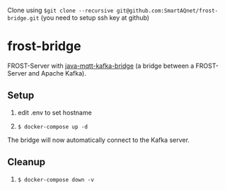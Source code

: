 Clone using `$git clone --recursive git@github.com:SmartAQnet/frost-bridge.git` (you need to setup ssh key at github)

# frost-bridge

FROST-Server with [java-mqtt-kafka-bridge](https://github.com/SmartAQnet/java-mqtt-kafka-bridge) (a bridge between a FROST-Server and Apache Kafka).

## Setup

1. edit .env to set hostname 

2. `$ docker-compose up -d` 

The bridge will now automatically connect to the Kafka server.

## Cleanup

1. `$ docker-compose down -v`
